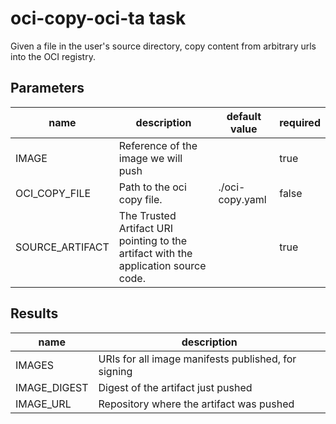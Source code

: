 # oci-copy-oci-ta task

Given a file in the user's source directory, copy content from arbitrary urls into the OCI registry.

## Parameters
|name|description|default value|required|
|---|---|---|---|
|IMAGE|Reference of the image we will push||true|
|OCI_COPY_FILE|Path to the oci copy file.|./oci-copy.yaml|false|
|SOURCE_ARTIFACT|The Trusted Artifact URI pointing to the artifact with the application source code.||true|

## Results
|name|description|
|---|---|
|IMAGES|URIs for all image manifests published, for signing|
|IMAGE_DIGEST|Digest of the artifact just pushed|
|IMAGE_URL|Repository where the artifact was pushed|

